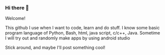 ### Hi there 👋

Welcome!

This github I use when I want to code, learn and do stuff.
I know some basic program language of Python, Bash, html, java script, c/c++, Java.
Sometime I will try out and randomly make apps by using android studio


Stick around, and maybe I'll post something cool!

<!--
**MegaExE/megaexe** is a ✨ _special_ ✨ repository because its `README.md` (this file) appears on your GitHub profile.

Here are some ideas to get you started:

- 🔭 I’m currently working on ...
- 🌱 I’m currently learning ...
- 👯 I’m looking to collaborate on ...
- 🤔 I’m looking for help with ...
- 💬 Ask me about ...
- 📫 How to reach me: ...
- 😄 Pronouns: ...
- ⚡ Fun fact: ...
-->
